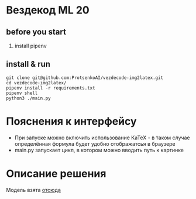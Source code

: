 # Вездекод ML 20

## before you start
1. install pipenv


## install & run
```
git clone git@github.com:ProtsenkoAI/vezdecode-img2latex.git
cd vezdecode-img2latex/
pipenv install -r requirements.txt
pipenv shell
python3 ./main.py
```

# Пояснения к интерфейсу
* При запуске можно включить использование KaTeX - в таком случае определённая формула будет удобно отображатсья
  в браузере
* main.py запускает цикл, в котором можно вводить путь к картинке

# Описание решения
Модель взята [отсюда](https://github.com/lukas-blecher/LaTeX-OCR)
